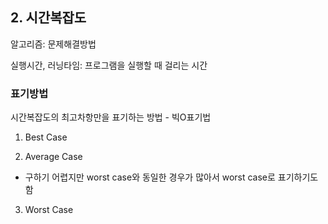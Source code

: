 ## 2. 시간복잡도

알고리즘: 문제해결방법

실행시간, 러닝타임: 프로그램을 실행할 때 걸리는 시간



### 표기방법

시간복잡도의 최고차항만을 표기하는 방법 - 빅O표기법

1. Best Case

2.  Average Case
   - 구하기 어렵지만 worst case와 동일한 경우가 많아서 worst case로 표기하기도 함

3. Worst Case

